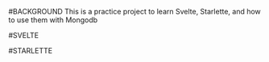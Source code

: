 #BACKGROUND
This is a practice project to learn Svelte, Starlette, and how to use them with Mongodb

#SVELTE

#STARLETTE